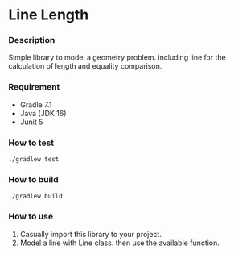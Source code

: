 # Line Length

### Description
Simple library to model a geometry problem. including line for the calculation of length and equality comparison.

### Requirement
- Gradle 7.1
- Java (JDK 16)
- Junit 5

### How to test
```
./gradlew test
```

### How to build
```
./gradlew build
```

### How to use
1. Casually import this library to your project.
2. Model a line with Line class. then use the available function.
